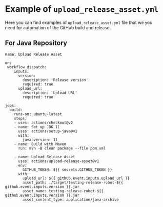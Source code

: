 # Example of `upload_release_asset.yml`

Here you can find examples of `upload_release_asset.yml` file that we you need for automation of the GitHub build and release.  

## For Java Repository
 
```
name: Upload Release Asset

on:
 workflow_dispatch:
    inputs:
      version:
        description: 'Release version'
        required: true
      upload_url:
        description: 'Upload URL'
        required: true

jobs:
  build:
    runs-on: ubuntu-latest
    steps:
    - uses: actions/checkout@v2
    - name: Set up JDK 11
      uses: actions/setup-java@v1
      with:
        java-version: 11
    - name: Build with Maven
      run: mvn -B clean package --file pom.xml
 
    - name: Upload Release Asset
      uses: actions/upload-release-asset@v1
      env:
        GITHUB_TOKEN: ${{ secrets.GITHUB_TOKEN }}
      with:
        upload_url: ${{ github.event.inputs.upload_url }}
        asset_path: ./target/testing-release-robot-${{ github.event.inputs.version }}.jar
        asset_name: testing-release-robot-${{ github.event.inputs.version }}.jar
        asset_content_type: application/java-archive
```